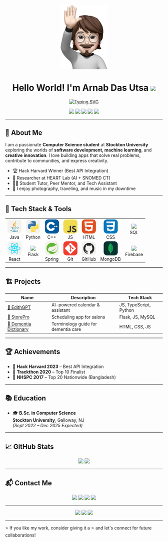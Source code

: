 <!-- Profile Image -->
<p align="center">
  <img id="profile-pic" src="https://github.com/iUtsa/Project-1-Stats/blob/main/Stats-Library/Results/8EFD2ECE-1977-493A-97C3-2B6B9EB6B6DD.png?raw=true" width="150" height="auto">
</p>

<h1 align="center">Hello World! I'm Arnab Das Utsa <img src="https://github.com/TheDudeThatCode/TheDudeThatCode/blob/master/Assets/Hi.gif" height="30px" /></h1>

<!-- Typing Effect -->
<p align="center">
  <a href="https://git.io/typing-svg">
    <img src="https://readme-typing-svg.herokuapp.com?font=Fira+Code&duration=3500&pause=500&center=true&width=500&lines=👨‍💻+CS+Student+at+Stockton+University;💡+AI+%26+ML+Enthusiast;📱+Full-Stack+Developer;🎸+Musician+%7C+Photographer+%7C+Traveler;📈+Open+Source+%7C+Research+%7C+Hackathon+Lover" alt="Typing SVG" />
  </a>
</p>

<!-- Social & Contact Buttons -->
<p align="center">
  <a href="https://iutsa.vercel.app"><img src="https://img.shields.io/badge/Website-iUtsa-blue?style=for-the-badge&logo=Google-Chrome&logoColor=white"></a>
  <a href="https://www.linkedin.com/in/arnab-das-utsa-0b57a81a4/"><img src="https://img.shields.io/badge/LinkedIn-Connect-blue?style=for-the-badge&logo=linkedin&logoColor=white"></a>
  <a href="https://github.com/iUtsa"><img src="https://img.shields.io/badge/GitHub-Follow-black?style=for-the-badge&logo=github"></a>
  <a href="mailto:utsaa@go.stockton.edu"><img src="https://img.shields.io/badge/Email-utsaa@go.stockton.edu-red?style=for-the-badge&logo=gmail&logoColor=white"></a>
  <a href="https://buymeacoffee.com/iutsa"><img src="https://img.shields.io/badge/BuyMeACoffee-Fuel_My_Coding-orange?style=for-the-badge&logo=buy-me-a-coffee"></a>
</p>

---

## 🧠 About Me

I am a passionate **Computer Science student** at **Stockton University** exploring the worlds of **software development, machine learning**, and **creative innovation**. I love building apps that solve real problems, contribute to communities, and express creativity.

- 🏆 Hack Harvard Winner (Best API Integration)
- 🧠 Researcher at HEART Lab (AI + SNOMED CT)
- 🧑‍🏫 Student Tutor, Peer Mentor, and Tech Assistant
- 🎨 I enjoy photography, traveling, and music in my downtime

---

## 🚀 Tech Stack & Tools

<table>
  <tr>
    <td align="center"><img src="https://github.com/tandpfun/skill-icons/blob/main/icons/Java-Light.svg" width="45" /><br>Java</td>
    <td align="center"><img src="https://github.com/tandpfun/skill-icons/blob/main/icons/Python-Light.svg" width="45" /><br>Python</td>
    <td align="center"><img src="https://github.com/tandpfun/skill-icons/blob/main/icons/CPP.svg" width="45" /><br>C++</td>
    <td align="center"><img src="https://github.com/tandpfun/skill-icons/blob/main/icons/JavaScript.svg" width="45" /><br>JS</td>
    <td align="center"><img src="https://github.com/tandpfun/skill-icons/blob/main/icons/HTML.svg" width="45" /><br>HTML</td>
    <td align="center"><img src="https://github.com/tandpfun/skill-icons/blob/main/icons/CSS.svg" width="45" /><br>CSS</td>
    <td align="center"><img src="https://github.com/tandpfun/skill-icons/blob/main/icons/SQL.svg" width="45" /><br>SQL</td>
  </tr>
  <tr>
    <td align="center"><img src="https://github.com/tandpfun/skill-icons/blob/main/icons/React-Light.svg" width="45" /><br>React</td>
    <td align="center"><img src="https://github.com/tandpfun/skill-icons/blob/main/icons/Flask.svg" width="45" /><br>Flask</td>
    <td align="center"><img src="https://github.com/tandpfun/skill-icons/blob/main/icons/Spring-Light.svg" width="45" /><br>Spring</td>
    <td align="center"><img src="https://github.com/tandpfun/skill-icons/blob/main/icons/Git.svg" width="45" /><br>Git</td>
    <td align="center"><img src="https://github.com/tandpfun/skill-icons/blob/main/icons/Github-Light.svg" width="45" /><br>GitHub</td>
    <td align="center"><img src="https://github.com/tandpfun/skill-icons/blob/main/icons/MongoDB.svg" width="45" /><br>MongoDB</td>
    <td align="center"><img src="https://github.com/tandpfun/skill-icons/blob/main/icons/Firebase.svg" width="45" /><br>Firebase</td>
  </tr>
</table>

---

## 🏗 Projects

| Name | Description | Tech Stack |
|------|-------------|------------|
| [🎯 EdithGPT](https://devpost.com/software/edith-brshpa) | AI-powered calendar & assistant | JS, TypeScript, Python |
| [💅 StorePro](https://github.com/iUtsa/SalonManagerPro_fullstack) | Scheduling app for salons | Flask, JS, MySQL |
| [🧠 Dementia Dictionary](https://github.com/iUtsa/dementia-terminology-dictionary) | Terminology guide for dementia care | HTML, CSS, JS |

---

## 🏆 Achievements

- 🥇 **Hack Harvard 2023** – Best API Integration  
- 🏅 **Trackthon 2020** – Top 10 Finalist  
- 🥈 **NHSPC 2017** – Top 20 Nationwide (Bangladesh)

---

## 📚 Education

- 🎓 **B.Sc. in Computer Science**  
  **Stockton University**, Galloway, NJ  
  _(Sept 2022 – Dec 2025 Expected)_

---

## 📈 GitHub Stats

<p align="center">
  <img src="https://github-readme-stats.vercel.app/api?username=iUtsa&show_icons=true&theme=radical" width="48%">
  <img src="https://github-readme-stats.vercel.app/api/top-langs/?username=iUtsa&layout=compact&theme=radical" width="40%">
</p>

---

## 📬 Contact Me

<p align="center">
  <a href="mailto:utsaa@go.stockton.edu"><img src="https://img.icons8.com/color/48/gmail--v1.png" width="40" /></a>
  <a href="https://www.linkedin.com/in/arnab-das-utsa-0b57a81a4/"><img src="https://img.icons8.com/color/48/linkedin.png" width="40" /></a>
  <a href="https://iutsa.vercel.app"><img src="https://img.icons8.com/ios-filled/50/domain.png" width="40" /></a>
  <a href="https://buymeacoffee.com/iutsa"><img src="https://img.icons8.com/external-tal-revivo-color-tal-revivo/48/external-buy-me-a-coffee-a-platform-for-creators-to-accept-supporting-membership-subscriptions-logo-color-tal-revivo.png" width="40" /></a>
</p>

---

<p align="center">
  <img src="https://img.shields.io/badge/Open%20Source-Contributor-green?style=for-the-badge&logo=github" />
  <img src="https://img.shields.io/badge/Problem%20Solver-Active-blue?style=for-the-badge&logo=codewars" />
  <img src="https://img.shields.io/badge/Musician-Hobbyist-orange?style=for-the-badge&logo=spotify" />
</p>

---

⭐ If you like my work, consider giving it a ⭐ and let's connect for future collaborations!

